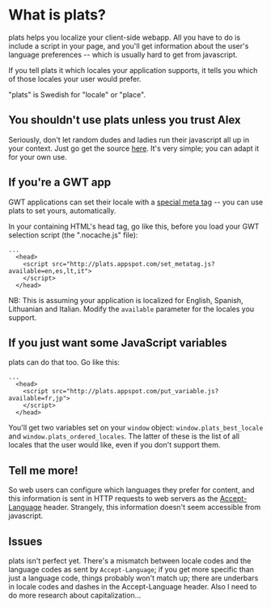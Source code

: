 # What is plats? #
plats helps you localize your client-side webapp. All you have to do is include a script in your page, and you'll get information about the user's language preferences -- which is usually hard to get from javascript.

If you tell plats it which locales your application supports, it tells you which of those locales your user would prefer.

"plats" is Swedish for "locale" or "place".

## You shouldn't use plats unless you trust Alex ##
Seriously, don't let random dudes and ladies run their javascript all up in your context. Just go get the source [here](http://narorumo.googlecode.com/svn/trunk/plats). It's very simple; you can adapt it for your own use.

## If you're a GWT app ##
GWT applications can set their locale with a [special meta tag](http://code.google.com/docreader/#p=google-web-toolkit-doc-1-5&s=google-web-toolkit-doc-1-5&t=DevGuideSpecifyingLocale) -- you can use plats to set yours, automatically.

In your containing HTML's head tag, go like this, before you load your GWT selection script (the ".nocache.js" file):

```
...
  <head>
    <script src="http://plats.appspot.com/set_metatag.js?available=en,es,lt,it">
    </script>
  </head>
```

NB: This is assuming your application is localized for English, Spanish, Lithuanian and Italian. Modify the `available` parameter for the locales you support.

## If you just want some JavaScript variables ##
plats can do that too. Go like this:
```
...
  <head>
    <script src="http://plats.appspot.com/put_variable.js?available=fr,jp">
    </script>
  </head>
```
You'll get two variables set on your `window` object: `window.plats_best_locale` and `window.plats_ordered_locales`. The latter of these is the list of all locales that the user would like, even if you don't support them.

## Tell me more! ##
So web users can configure which languages they prefer for content, and this information is sent in HTTP requests to web servers as the [Accept-Language](http://www.w3.org/Protocols/rfc2616/rfc2616-sec14.html) header. Strangely, this information doesn't seem accessible from javascript.

## Issues ##
plats isn't perfect yet. There's a mismatch between locale codes and the language codes as sent by `Accept-Language`; if you get more specific than just a language code, things probably won't match up; there are underbars in locale codes and dashes in the Accept-Language header. Also I need to do more research about capitalization...